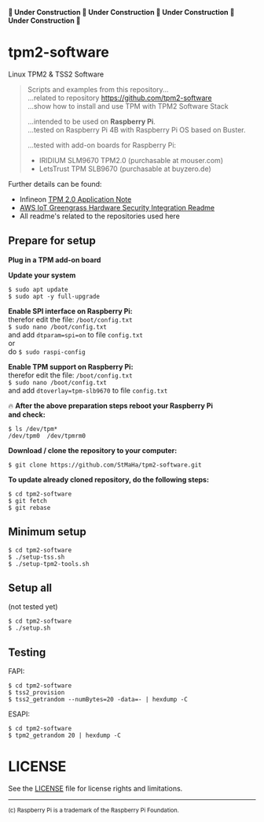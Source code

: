 **:construction: Under Construction :construction: Under Construction :construction: Under Construction :construction: Under Construction :construction:**
# tpm2-software
Linux TPM2 &amp; TSS2 Software

> Scripts and examples from this repository...  
> ...related to repository https://github.com/tpm2-software  
> ...show how to install and use TPM with TPM2 Software Stack  
>
> ...intended to be used on **Raspberry Pi**.  
> ...tested on Raspberry Pi 4B with Raspberry Pi OS based on Buster.  
>
> ...tested with add-on boards for Raspberry Pi:
> - IRIDIUM SLM9670 TPM2.0 (purchasable at mouser.com)  
> - LetsTrust TPM SLB9670 (purchasable at buyzero.de)  

Further details can be found:
* Infineon [TPM 2.0 Application Note](https://www.infineon.com/dgdl/Infineon-App-Note-SLx9670-TPM2.0_Embedded_RPi_DI_SLx-AN-v01_20-EN.pdf?fileId=5546d46267c74c9a01684b96e69f5d7b)
* [AWS IoT Greengrass Hardware Security Integration Readme](https://github.com/StMaHa/amazon-greengrass-hsi-optiga-tpm/blob/master/README.md)
* All readme's related to the repositories used here

## Prepare for setup
**Plug in a TPM add-on board**

**Update your system**  
```
$ sudo apt update
$ sudo apt -y full-upgrade
```

**Enable SPI interface on Raspberry Pi:**  
therefor edit the file: `/boot/config.txt`  
`$ sudo nano /boot/config.txt`  
and add `dtparam=spi=on` to file `config.txt`  
or  
do `$ sudo raspi-config`  

**Enable TPM support on Raspberry Pi:**  
therefor edit the file: `/boot/config.txt`  
`$ sudo nano /boot/config.txt`  
and add `dtoverlay=tpm-slb9670` to file `config.txt`

:fire: **After the above preparation steps reboot your Raspberry Pi  
and check:**  
```
$ ls /dev/tpm*  
/dev/tpm0  /dev/tpmrm0
``` 

**Download / clone the repository to your computer:**  
```
$ git clone https://github.com/StMaHa/tpm2-software.git
```

**To update already cloned repository, do the following steps:**  
```
$ cd tpm2-software
$ git fetch
$ git rebase
```

## Minimum setup
```
$ cd tpm2-software    
$ ./setup-tss.sh
$ ./setup-tpm2-tools.sh
```

## Setup all
(not tested yet)
```
$ cd tpm2-software    
$ ./setup.sh
```

## Testing
FAPI:
```
$ cd tpm2-software    
$ tss2_provision
$ tss2_getrandom --numBytes=20 -data=- | hexdump -C
```

ESAPI:
```
$ cd tpm2-software    
$ tpm2_getrandom 20 | hexdump -C
```


# LICENSE
See the [LICENSE](LICENSE) file for license rights and limitations.

---
<sup>(c) Raspberry Pi is a trademark of the Raspberry Pi Foundation.</sup>
